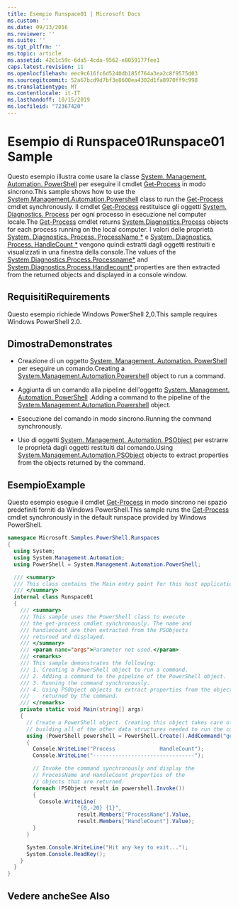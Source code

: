 ```yaml
---
title: Esempio Runspace01 | Microsoft Docs
ms.custom: ''
ms.date: 09/13/2016
ms.reviewer: ''
ms.suite: ''
ms.tgt_pltfrm: ''
ms.topic: article
ms.assetid: 42c1c59c-6da5-4cda-9562-e8059177fee1
caps.latest.revision: 11
ms.openlocfilehash: eec9c616fc6d5240db185f764a3ea2c8f9575d03
ms.sourcegitcommit: 52a67bcd9d7bf3e8600ea4302d1fa8970ff9c998
ms.translationtype: MT
ms.contentlocale: it-IT
ms.lasthandoff: 10/15/2019
ms.locfileid: "72367420"
---
```

# <a name="runspace01-sample"></a><span data-ttu-id="f86aa-102">Esempio di Runspace01</span><span class="sxs-lookup"><span data-stu-id="f86aa-102">Runspace01 Sample</span></span>

<span data-ttu-id="f86aa-103">Questo esempio illustra come usare la classe [System. Management. Automation. PowerShell](/dotnet/api/system.management.automation.powershell) per eseguire il cmdlet [Get-Process](/powershell/module/Microsoft.PowerShell.Management/Get-Process) in modo sincrono.</span><span class="sxs-lookup"><span data-stu-id="f86aa-103">This sample shows how to use the [System.Management.Automation.Powershell](/dotnet/api/system.management.automation.powershell) class to run the [Get-Process](/powershell/module/Microsoft.PowerShell.Management/Get-Process) cmdlet synchronously.</span></span> <span data-ttu-id="f86aa-104">Il cmdlet [Get-Process](/powershell/module/Microsoft.PowerShell.Management/Get-Process) restituisce gli oggetti [System. Diagnostics. Process](/dotnet/api/System.Diagnostics.Process) per ogni processo in esecuzione nel computer locale.</span><span class="sxs-lookup"><span data-stu-id="f86aa-104">The [Get-Process](/powershell/module/Microsoft.PowerShell.Management/Get-Process) cmdlet returns [System.Diagnostics.Process](/dotnet/api/System.Diagnostics.Process) objects for each process running on the local computer.</span></span> <span data-ttu-id="f86aa-105">I valori delle proprietà [System. Diagnostics. Process. ProcessName \*](/dotnet/api/System.Diagnostics.Process.ProcessName) e [System. Diagnostics. Process. HandleCount \*](/dotnet/api/System.Diagnostics.Process.Handlecount) vengono quindi estratti dagli oggetti restituiti e visualizzati in una finestra della console.</span><span class="sxs-lookup"><span data-stu-id="f86aa-105">The values of the [System.Diagnostics.Process.Processname\*](/dotnet/api/System.Diagnostics.Process.ProcessName) and [System.Diagnostics.Process.Handlecount\*](/dotnet/api/System.Diagnostics.Process.Handlecount) properties are then extracted from the returned objects and displayed in a console window.</span></span>

## <a name="requirements"></a><span data-ttu-id="f86aa-106">Requisiti</span><span class="sxs-lookup"><span data-stu-id="f86aa-106">Requirements</span></span>

 <span data-ttu-id="f86aa-107">Questo esempio richiede Windows PowerShell 2,0.</span><span class="sxs-lookup"><span data-stu-id="f86aa-107">This sample requires Windows PowerShell 2.0.</span></span>

## <a name="demonstrates"></a><span data-ttu-id="f86aa-108">Dimostra</span><span class="sxs-lookup"><span data-stu-id="f86aa-108">Demonstrates</span></span>

- <span data-ttu-id="f86aa-109">Creazione di un oggetto [System. Management. Automation. PowerShell](/dotnet/api/system.management.automation.powershell) per eseguire un comando.</span><span class="sxs-lookup"><span data-stu-id="f86aa-109">Creating a [System.Management.Automation.Powershell](/dotnet/api/system.management.automation.powershell) object to run a command.</span></span>

- <span data-ttu-id="f86aa-110">Aggiunta di un comando alla pipeline dell'oggetto [System. Management. Automation. PowerShell](/dotnet/api/system.management.automation.powershell) .</span><span class="sxs-lookup"><span data-stu-id="f86aa-110">Adding a command to the pipeline of the [System.Management.Automation.Powershell](/dotnet/api/system.management.automation.powershell) object.</span></span>

- <span data-ttu-id="f86aa-111">Esecuzione del comando in modo sincrono.</span><span class="sxs-lookup"><span data-stu-id="f86aa-111">Running the command synchronously.</span></span>

- <span data-ttu-id="f86aa-112">Uso di oggetti [System. Management. Automation. PSObject](/dotnet/api/System.Management.Automation.PSObject) per estrarre le proprietà dagli oggetti restituiti dal comando.</span><span class="sxs-lookup"><span data-stu-id="f86aa-112">Using [System.Management.Automation.PSObject](/dotnet/api/System.Management.Automation.PSObject) objects to extract properties from the objects returned by the command.</span></span>

## <a name="example"></a><span data-ttu-id="f86aa-113">Esempio</span><span class="sxs-lookup"><span data-stu-id="f86aa-113">Example</span></span>

 <span data-ttu-id="f86aa-114">Questo esempio esegue il cmdlet [Get-Process](/powershell/module/Microsoft.PowerShell.Management/Get-Process) in modo sincrono nei spazio predefiniti forniti da Windows PowerShell.</span><span class="sxs-lookup"><span data-stu-id="f86aa-114">This sample runs the [Get-Process](/powershell/module/Microsoft.PowerShell.Management/Get-Process) cmdlet synchronously in the default runspace provided by Windows PowerShell.</span></span>

```csharp
namespace Microsoft.Samples.PowerShell.Runspaces
{
  using System;
  using System.Management.Automation;
  using PowerShell = System.Management.Automation.PowerShell;

  /// <summary>
  /// This class contains the Main entry point for this host application.
  /// </summary>
  internal class Runspace01
  {
    /// <summary>
    /// This sample uses the PowerShell class to execute
    /// the get-process cmdlet synchronously. The name and
    /// handlecount are then extracted from the PSObjects
    /// returned and displayed.
    /// </summary>
    /// <param name="args">Parameter not used.</param>
    /// <remarks>
    /// This sample demonstrates the following:
    /// 1. Creating a PowerShell object to run a command.
    /// 2. Adding a command to the pipeline of the PowerShell object.
    /// 3. Running the command synchronously.
    /// 4. Using PSObject objects to extract properties from the objects
    ///    returned by the command.
    /// </remarks>
    private static void Main(string[] args)
    {
      // Create a PowerShell object. Creating this object takes care of
      // building all of the other data structures needed to run the command.
      using (PowerShell powershell = PowerShell.Create().AddCommand("get-process"))
      {
        Console.WriteLine("Process              HandleCount");
        Console.WriteLine("--------------------------------");

        // Invoke the command synchronously and display the
        // ProcessName and HandleCount properties of the
        // objects that are returned.
        foreach (PSObject result in powershell.Invoke())
        {
          Console.WriteLine(
                      "{0,-20} {1}",
                      result.Members["ProcessName"].Value,
                      result.Members["HandleCount"].Value);
        }
      }

      System.Console.WriteLine("Hit any key to exit...");
      System.Console.ReadKey();
    }
  }
}
```

## <a name="see-also"></a><span data-ttu-id="f86aa-115">Vedere anche</span><span class="sxs-lookup"><span data-stu-id="f86aa-115">See Also</span></span>
